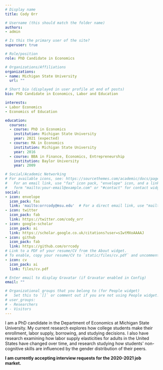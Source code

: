 ```yaml
---
# Display name
title: Cody Orr

# Username (this should match the folder name)
authors:
- admin

# Is this the primary user of the site?
superuser: true

# Role/position
role: PhD Candidate in Economics

# Organizations/Affiliations
organizations:
- name: Michigan State University
  url: ""

# Short bio (displayed in user profile at end of posts)
bio: PhD Candidate in Economics, Labor and Education

interests:
- Labor Economics
- Economics of Education

education:
  courses:
  - course: PhD in Economics
    institution: Michigan State University
    year: 2021 (expected)
  - course: MA in Economics
    institution: Michigan State University
    year: 2016
  - course: BBA in Finance, Economics, Entrepreneurship
    institution: Baylor University
    year: 2009

# Social/Academic Networking
# For available icons, see: https://sourcethemes.com/academic/docs/page-builder/#icons
#   For an email link, use "fas" icon pack, "envelope" icon, and a link in the
#   form "mailto:your-email@example.com" or "#contact" for contact widget.
social:
- icon: envelope
  icon_pack: fas
  link: 'mailto:orrcody@msu.edu'  # For a direct email link, use "mailto:test@example.org".
- icon: twitter
  icon_pack: fab
  link: https://twitter.com/cody_orr
- icon: google-scholar
  icon_pack: ai
  link: https://scholar.google.co.uk/citations?user=sIwtMXoAAAAJ
- icon: github
  icon_pack: fab
  link: https://github.com/orrcody
# Link to a PDF of your resume/CV from the About widget.
# To enable, copy your resume/CV to `static/files/cv.pdf` and uncomment the lines below.
- icon: cv
  icon_pack: ai
  link: files/cv.pdf

# Enter email to display Gravatar (if Gravatar enabled in Config)
email: ""

# Organizational groups that you belong to (for People widget)
#   Set this to `[]` or comment out if you are not using People widget.
# user_groups:
# - Researchers
# - Visitors
---
```


I am a PhD candidate in the Department of Economics at Michigan State University. My current research explores how college students make their enrollment, labor supply, borrowing, and studying decisions. I also have research examining how labor supply elasticities for adults in the United States have changed over time, and research studying how students' non-cognitive skills are influenced by the gender distribution of their peers.

**I am currently accepting interview requests for the 2020-2021 job market.**
